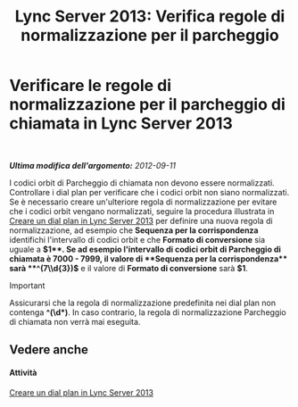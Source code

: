 ﻿---
title: "Lync Server 2013: Verifica regole di normalizzazione per il parcheggio"
TOCTitle: Verificare le regole di normalizzazione per il parcheggio di chiamata
ms:assetid: deaa170f-041e-45cb-8eab-f02931ab541e
ms:mtpsurl: https://technet.microsoft.com/it-it/library/Gg398981(v=OCS.15)
ms:contentKeyID: 49302195
ms.date: 08/24/2015
mtps_version: v=OCS.15
ms.translationtype: HT
---

# Verificare le regole di normalizzazione per il parcheggio di chiamata in Lync Server 2013

 

_**Ultima modifica dell'argomento:** 2012-09-11_

I codici orbit di Parcheggio di chiamata non devono essere normalizzati. Controllare i dial plan per verificare che i codici orbit non siano normalizzati. Se è necessario creare un'ulteriore regola di normalizzazione per evitare che i codici orbit vengano normalizzati, seguire la procedura illustrata in [Creare un dial plan in Lync Server 2013](lync-server-2013-create-a-dial-plan.md) per definire una nuova regola di normalizzazione, ad esempio che **Sequenza per la corrispondenza** identifichi l'intervallo di codici orbit e che **Formato di conversione** sia uguale a **$1**. Se ad esempio l'intervallo di codici orbit di Parcheggio di chiamata è 7000 - 7999, il valore di **Sequenza per la corrispondenza** sarà **^(7\\d{3})$** e il valore di **Formato di conversione** sarà **$1**.

> [!IMPORTANT]  
> Assicurarsi che la regola di normalizzazione predefinita nei dial plan non contenga <strong>^(\d*)</strong>. In caso contrario, la regola di normalizzazione Parcheggio di chiamata non verrà mai eseguita.

## Vedere anche

#### Attività

[Creare un dial plan in Lync Server 2013](lync-server-2013-create-a-dial-plan.md)

